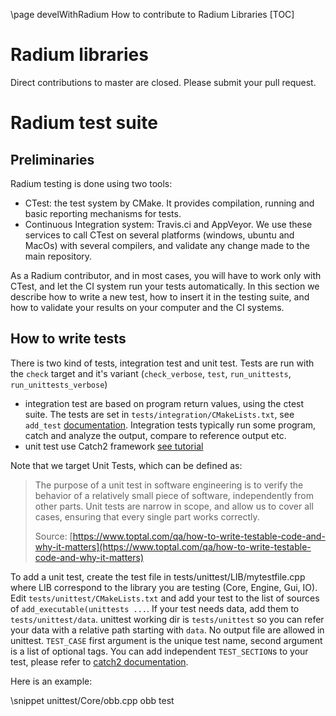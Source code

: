 \page develWithRadium How to contribute to Radium Libraries
[TOC]

# Radium libraries
Direct contributions to master are closed.
Please submit your pull request.

# Radium test suite
## Preliminaries
Radium testing is done using two tools:
-   CTest: the test system by CMake. It provides compilation, running and basic reporting mechanisms for tests.
-   Continuous Integration system: Travis.ci and AppVeyor. We use these services to call CTest on several platforms (windows, ubuntu and MacOs) with several compilers, and validate any change made to the main repository.

As a Radium contributor, and in most cases, you will have to work only with CTest, and let the CI system run your tests automatically.
In this section we describe how to write a new test, how to insert it in the testing suite, and how to validate your results on your computer and the CI systems.

## How to write tests

There is two kind of tests, integration test and unit test. Tests are run with the `check` target and it's variant (`check_verbose`, `test`, `run_unittests`, `run_unittests_verbose`)

* integration test are based on program return values, using the ctest suite. The tests are set in `tests/integration/CMakeLists.txt`, see `add_test` [documentation](https://cmake.org/cmake/help/latest/command/add_test.html).
  Integration tests typically run some program, catch and analyze the output, compare to reference output etc.
* unit test use Catch2 framework [see tutorial](https://github.com/catchorg/Catch2/blob/devel/docs/tutorial.md)

Note that we target Unit Tests, which can be defined as:
> The purpose of a unit test in software engineering is to verify the behavior of a relatively small piece of software,
> independently from other parts. Unit tests are narrow in scope, and allow us to cover all cases, ensuring that every
> single part works correctly.
>
> Source: [https://www.toptal.com/qa/how-to-write-testable-code-and-why-it-matters](https://www.toptal.com/qa/how-to-write-testable-code-and-why-it-matters)

To add a unit test, 
create the test file in tests/unittest/LIB/mytestfile.cpp where LIB correspond to the library you are testing (Core, Engine, Gui, IO).
Edit `tests/unittest/CMakeLists.txt` and add your test to the list of sources of `add_executable(unittests ...`.
If your test needs data, add them to `tests/unittest/data`. unittest working dir is `tests/unittest` so you can refer your data with a relative path starting with `data`. No output file are allowed in unittest.
`TEST_CASE` first argument is the unique test name, second argument is a list of optional tags. You can add independent `TEST_SECTION`s to your test, please refer to [catch2 documentation](https://github.com/catchorg/Catch2/tree/devel/docs).

Here is an example:

\snippet unittest/Core/obb.cpp obb test

